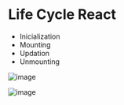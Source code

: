 # Life Cycle React

- Inicialization
- Mounting
- Updation
- Unmounting

![image](https://user-images.githubusercontent.com/55283349/136314123-cb7453c2-5b83-40c3-b214-4d1d6e87f5c6.png)

![image](https://user-images.githubusercontent.com/55283349/136314169-b6455b75-0f4a-46b0-9419-ced08757d944.png)
